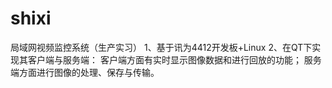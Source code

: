 # shixi
局域网视频监控系统（生产实习）
1、基于讯为4412开发板+Linux
2、在QT下实现其客户端与服务端：
	客户端方面有实时显示图像数据和进行回放的功能；
	服务端方面进行图像的处理、保存与传输。
